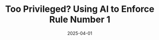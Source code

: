 ---
draft: true
title: Too Privileged? Using AI to Enforce Rule Number 1
date: 2025-04-01
cover:
  image: "cover.png"
---